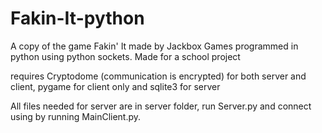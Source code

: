 # Fakin-It-python
A copy of the game Fakin' It made by Jackbox Games programmed in python using python sockets. Made for a school project

requires Cryptodome (communication is encrypted) for both server and client, pygame for client only and sqlite3 for server

All files needed for server are in server folder, run Server.py and connect using by running MainClient.py.
